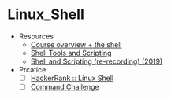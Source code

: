 # Linux_Shell
- Resources
    - [Course overview + the shell](https://missing.csail.mit.edu/2020/course-shell/)
    - [Shell Tools and Scripting](https://missing.csail.mit.edu/2020/shell-tools/)
    - [Shell and Scripting (re-recording) (2019)](https://youtu.be/dbDRfmH5uSI)
- Prcatice
    - [ ] [HackerRank :: Linux Shell](https://www.hackerrank.com/domains/shell)
    - [ ] [Command Challenge](https://cmdchallenge.com/)